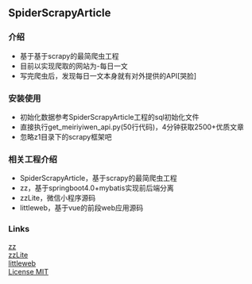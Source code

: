 ## SpiderScrapyArticle

### 介绍
* 基于基于scrapy的最简爬虫工程
* 目前以实现爬取的网站为-每日一文
* 写完爬虫后，发现每日一文本身就有对外提供的API[哭脸]


### 安装使用
* 初始化数据参考SpiderScrapyArticle工程的sql初始化文件
* 直接执行get_meiriyiwen_api.py(50行代码)，4分钟获取2500+优质文章
* 忽略z1目录下的scrapy框架吧

### 相关工程介绍
* SpiderScrapyArticle，基于scrapy的最简爬虫工程
* zz，基于springboot4.0+mybatis实现前后端分离
* zzLite，微信小程序源码
* littleweb，基于vue的前段web应用源码

### Links
[zz](https://github.com/libp/zz)  
[zzLite](https://github.com/libp/zzLite)  
[littleweb](https://github.com/libp/littleweb)  
[License MIT](https://github.com/tencent/wepy/blob/master/LICENSE)  

